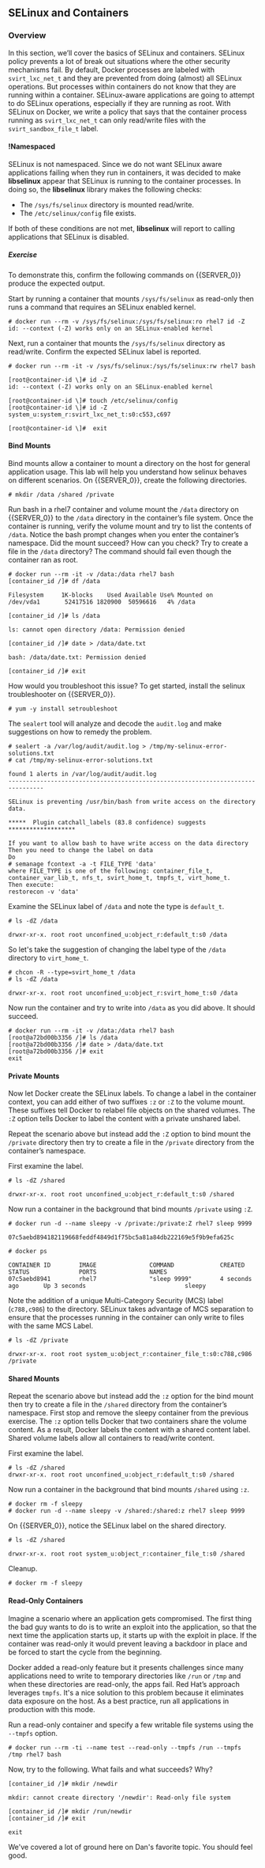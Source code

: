 ## SELinux and Containers

### Overview

In this section, we’ll cover the basics of SELinux and containers. SELinux policy prevents a lot of break out situations where the other security mechanisms fail. By default, Docker processes are labeled with ```svirt_lxc_net_t``` and they are prevented from doing (almost) all SELinux operations.  But processes within containers do not know that they are running within a container.  SELinux-aware applications are going to attempt to do SELinux operations, especially if they are running as root. With SELinux on Docker, we write a policy that says that the container process running as ```svirt_lxc_net_t``` can only read/write files with the ```svirt_sandbox_file_t``` label.

#### !Namespaced

SELinux is not namespaced. Since we do not want SELinux aware applications failing when they run in containers, it was decided to make **libselinux** appear that SELinux is running to the container processes. In doing so, the **libselinux** library makes the following checks:

 * The ```/sys/fs/selinux``` directory is mounted read/write. 
 * The ```/etc/selinux/config``` file exists.

 If both of these conditions are not met, **libselinux** will report to calling applications that SELinux is disabled.  

##### Exercise 

To demonstrate this, confirm the following commands on {{SERVER_0}} produce the expected output.

Start by running a container that mounts ```/sys/fs/selinux``` as read-only then runs a command that requires an SELinux enabled kernel.

~~~shell
# docker run --rm -v /sys/fs/selinux:/sys/fs/selinux:ro rhel7 id -Z
id: --context (-Z) works only on an SELinux-enabled kernel
~~~

Next, run a container that mounts the ```/sys/fs/selinux``` directory as read/write. Confirm the expected SELinux label is reported.

~~~shell
# docker run --rm -it -v /sys/fs/selinux:/sys/fs/selinux:rw rhel7 bash 

[root@container-id \]# id -Z
id: --context (-Z) works only on an SELinux-enabled kernel

[root@container-id \]# touch /etc/selinux/config
[root@container-id \]# id -Z
system_u:system_r:svirt_lxc_net_t:s0:c553,c697

[root@container-id \]#  exit
~~~

#### Bind Mounts

Bind mounts allow a container to mount a directory on the host for general application usage. This lab will help you understand how selinux behaves on different scenarios. On {{SERVER_0}}, create the following directories.

~~~shell
# mkdir /data /shared /private
~~~

Run bash in a rhel7 container and volume mount the ```/data``` directory on {{SERVER_0}} to the ```/data``` directory in the container’s file system. Once the container is running, verify the volume mount and try to list the contents of ```/data```. Notice the bash prompt changes when you enter the container’s namespace. Did the mount succeed? How can you check? Try to create a file in the ```/data``` directory? The command should fail even though the container ran as root.  

~~~shell
# docker run --rm -it -v /data:/data rhel7 bash
[container_id /]# df /data

Filesystem     1K-blocks    Used Available Use% Mounted on
/dev/vda1       52417516 1820900  50596616   4% /data

[container_id /]# ls /data

ls: cannot open directory /data: Permission denied

[container_id /]# date > /data/date.txt

bash: /data/date.txt: Permission denied

[container_id /]# exit
~~~

How would you troubleshoot this issue? To get started, install the selinux troubleshooter on {{SERVER_0}}.

~~~shell
# yum -y install setroubleshoot
~~~ 

The ```sealert``` tool will analyze and decode the ```audit.log``` and make suggestions on how to remedy the problem.

~~~shell
# sealert -a /var/log/audit/audit.log > /tmp/my-selinux-error-solutions.txt
# cat /tmp/my-selinux-error-solutions.txt

found 1 alerts in /var/log/audit/audit.log
--------------------------------------------------------------------------------

SELinux is preventing /usr/bin/bash from write access on the directory data.

*****  Plugin catchall_labels (83.8 confidence) suggests   *******************

If you want to allow bash to have write access on the data directory
Then you need to change the label on data
Do
# semanage fcontext -a -t FILE_TYPE 'data'
where FILE_TYPE is one of the following: container_file_t, container_var_lib_t, nfs_t, svirt_home_t, tmpfs_t, virt_home_t.
Then execute:
restorecon -v 'data'
~~~

Examine the SELinux label of ```/data``` and note the type is ```default_t```.

~~~shell
# ls -dZ /data

drwxr-xr-x. root root unconfined_u:object_r:default_t:s0 /data
~~~

So let's take the suggestion of changing the label type of the ```/data``` directory to ```virt_home_t```.

~~~shell
# chcon -R --type=svirt_home_t /data
# ls -dZ /data

drwxr-xr-x. root root unconfined_u:object_r:svirt_home_t:s0 /data
~~~

Now run the container and try to write into ```/data``` as you did above. It should succeed.

~~~shell
# docker run --rm -it -v /data:/data rhel7 bash
[root@a72bd00b3356 /]# ls /data
[root@a72bd00b3356 /]# date > /data/date.txt
[root@a72bd00b3356 /]# exit
exit
~~~

#### Private Mounts

Now let Docker create the SELinux labels. To change a label in the container context, you can add either of two suffixes ```:z``` or ```:Z``` to the volume mount. These suffixes tell Docker to relabel file objects on the shared volumes. The ```:Z``` option tells Docker to label the content with a private unshared label. 

Repeat the scenario above but instead add the ```:Z``` option to bind mount the ```/private``` directory then try to create a file in the ```/private``` directory from the container’s namespace.

First examine the label.

~~~shell
# ls -dZ /shared

drwxr-xr-x. root root unconfined_u:object_r:default_t:s0 /shared
~~~

Now run a container in the background that bind mounts ```/private``` using ```:Z```.

~~~shell
# docker run -d --name sleepy -v /private:/private:Z rhel7 sleep 9999

07c5aebd894182119668feddf4849d1f75bc5a81a84db222169e5f9b9efa625c

# docker ps

CONTAINER ID        IMAGE               COMMAND             CREATED             STATUS              PORTS               NAMES
07c5aebd8941        rhel7               "sleep 9999"        4 seconds ago       Up 3 seconds                            sleepy
~~~

Note the addition of a unique Multi-Category Security (MCS) label (```c788,c986```) to the directory. SELinux takes advantage of MCS separation to ensure that the processes running in the container can only write to files with the same MCS Label.

~~~shell
# ls -dZ /private

drwxr-xr-x. root root system_u:object_r:container_file_t:s0:c788,c986 /private
~~~

#### Shared Mounts

Repeat the scenario above but instead add the ```:z``` option for the bind mount then try to create a file in the ```/shared``` directory from the container’s namespace. First stop and remove the sleepy container from the previous exercise. The ```:z``` option tells Docker that two containers share the volume content. As a result, Docker labels the content with a shared content label. Shared volume labels allow all containers to read/write content.

First examine the label.

~~~shell
# ls -dZ /shared
drwxr-xr-x. root root unconfined_u:object_r:default_t:s0 /shared
~~~

Now run a container in the background that bind mounts ```/shared``` using ```:z```.

~~~shell
# docker rm -f sleepy
# docker run -d --name sleepy -v /shared:/shared:z rhel7 sleep 9999
~~~

On {{SERVER_0}}, notice the SELinux label on the shared directory.

~~~shell
# ls -dZ /shared

drwxr-xr-x. root root system_u:object_r:container_file_t:s0 /shared
~~~

Cleanup.

~~~shell
# docker rm -f sleepy
~~~

#### Read-Only Containers

Imagine a scenario where an application gets compromised. The first thing the bad guy wants to do is to write an exploit into the application, so that the next time the application starts up, it starts up with the exploit in place. If the container was read-only it would prevent leaving a backdoor in place and be forced to start the cycle from the beginning.

Docker added a read-only feature but it presents challenges since many applications need to write to temporary directories like ```/run``` or ```/tmp``` and when these directories are read-only, the apps fail. Red Hat’s approach leverages ```tmpfs```. It's a nice solution to this problem because it eliminates data exposure on the host. As a best practice, run all applications in production with this mode. 

Run a read-only container and specify a few writable file systems using the ```--tmpfs``` option.

~~~shell  
# docker run --rm -ti --name test --read-only --tmpfs /run --tmpfs /tmp rhel7 bash
~~~

Now, try to the following. What fails and what succeeds? Why?

~~~shell
[container_id /]# mkdir /newdir

mkdir: cannot create directory '/newdir': Read-only file system

[container_id /]# mkdir /run/newdir
[container_id /]# exit

exit
~~~

We've covered a lot of ground here on Dan's favorite topic. You should feel good.







